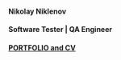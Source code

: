 ﻿#### Nikolay Niklenov#### Software Tester | QA Engineer#### [PORTFOLIO and CV](https://nniklenov.github.io/software-tester/)#### 